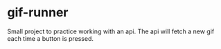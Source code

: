 # gif-runner
Small project to practice working with an api. The api will fetch a new gif each time a button is pressed.
